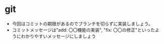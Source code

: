 # git

- 今回はコミットの期限があるのでブランチを切らずに実装しましょう。
- コミットメッセージは"add: 〇〇機能の実装", "fix: 〇〇の修正"といったようにわかりやすいメッセージにしましょう

